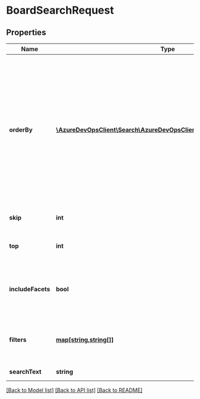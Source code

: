 # BoardSearchRequest

## Properties
Name | Type | Description | Notes
------------ | ------------- | ------------- | -------------
**orderBy** | [**\AzureDevOpsClient\Search\AzureDevOpsClient\Search\Model\SortOption[]**](SortOption.md) | Options for sorting search results. If set to null, the results will be returned sorted by relevance. If more than one sort option is provided, the results are sorted in the order specified in the OrderBy. | [optional] 
**skip** | **int** | Number of results to be skipped. | [optional] 
**top** | **int** | Number of results to be returned. | [optional] 
**includeFacets** | **bool** | Flag to opt for faceting in the result. Default behavior is false. | [optional] 
**filters** | [**map[string,string[]]**](array.md) | Filters to be applied. Set it to null if there are no filters to be applied. | [optional] 
**searchText** | **string** | The search text. | [optional] 

[[Back to Model list]](../README.md#documentation-for-models) [[Back to API list]](../README.md#documentation-for-api-endpoints) [[Back to README]](../README.md)



